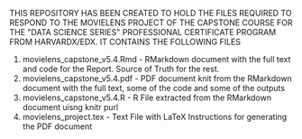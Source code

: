 THIS REPOSITORY HAS BEEN CREATED TO HOLD THE FILES REQUIRED TO RESPOND TO THE MOVIELENS PROJECT OF THE CAPSTONE COURSE FOR THE "DATA SCIENCE SERIES" PROFESSIONAL CERTIFICATE PROGRAM FROM HARVARDX/EDX.
IT CONTAINS THE FOLLOWING FILES 
1. movielens_capstone_v5.4.Rmd - RMarkdown document with the full text and code for the Report. Source of Truth for the rest. 
2. movielens_capstone_v5.4.pdf - PDF document knit from the RMarkdown document with the full text, some of the code and some of the outputs
3. movielens_capstone_v5.4.R - R File extracted from the RMarkdown document uisng knitr purl
4. movielens_project.tex - Text File with LaTeX Instructions for generating the PDF document

